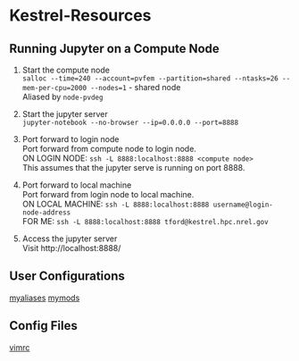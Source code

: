 # Kestrel-Resources

## Running Jupyter on a Compute Node

1. Start the compute node  
`salloc --time=240 --account=pvfem --partition=shared --ntasks=26 --mem-per-cpu=2000 --nodes=1` - shared node  
Aliased by `node-pvdeg`
   
2. Start the jupyter server  
`jupyter-notebook --no-browser --ip=0.0.0.0 --port=8888`

3. Port forward to login node  
Port forward from compute node to login node.  
ON LOGIN NODE: `ssh -L 8888:localhost:8888 <compute node>`  
This assumes that the jupyter serve is running on port 8888.  
   
4. Port forward to local machine  
Port forward from login node to local machine.  
ON LOCAL MACHINE: `ssh -L 8888:localhost:8888 username@login-node-address`  
FOR ME: `ssh -L 8888:localhost:8888 tford@kestrel.hpc.nrel.gov`

5. Access the jupyter server  
Visit http://localhost:8888/

## User Configurations
[myaliases](myaliases)
[mymods](mymods)

## Config Files
[vimrc](.vimrc)
